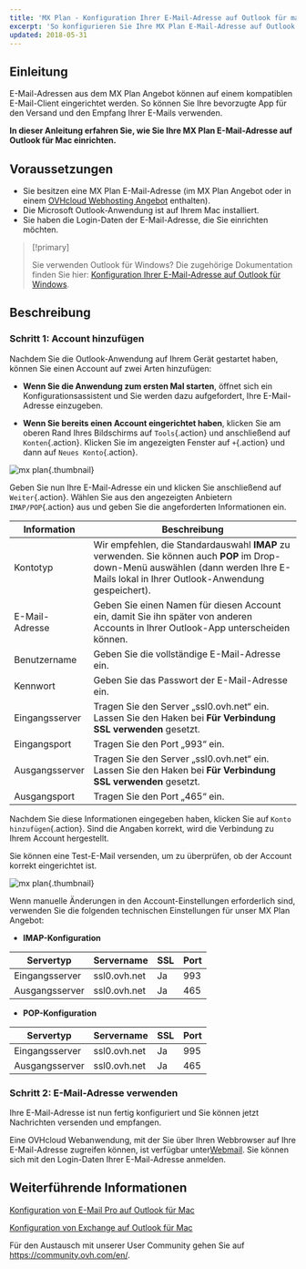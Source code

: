 ```yaml
---
title: 'MX Plan - Konfiguration Ihrer E-Mail-Adresse auf Outlook für macOS'
excerpt: 'So konfigurieren Sie Ihre MX Plan E-Mail-Adresse auf Outlook für macOS'
updated: 2018-05-31
---
```


## Einleitung

E-Mail-Adressen aus dem MX Plan Angebot können auf einem kompatiblen E-Mail-Client eingerichtet werden. So können Sie Ihre bevorzugte App für den Versand und den Empfang Ihrer E-Mails verwenden.

**In dieser Anleitung erfahren Sie, wie Sie Ihre MX Plan E-Mail-Adresse auf Outlook für Mac einrichten.**

## Voraussetzungen

- Sie besitzen eine MX Plan E-Mail-Adresse (im MX Plan Angebot oder in einem [OVHcloud Webhosting Angebot](/links/web/hosting) enthalten).
- Die Microsoft Outlook-Anwendung ist auf Ihrem Mac installiert.
- Sie haben die Login-Daten der E-Mail-Adresse, die Sie einrichten möchten.

> [!primary]
>
> Sie verwenden Outlook für Windows? Die zugehörige Dokumentation finden Sie hier: [Konfiguration Ihrer E-Mail-Adresse auf Outlook für Windows](/pages/web_cloud/email_and_collaborative_solutions/mx_plan/how_to_configure_outlook_2016).
>

## Beschreibung

### Schritt 1: Account hinzufügen

Nachdem Sie die Outlook-Anwendung auf Ihrem Gerät gestartet haben, können Sie einen Account auf zwei Arten hinzufügen:

- **Wenn Sie die Anwendung zum ersten Mal starten**, öffnet sich ein Konfigurationsassistent und Sie werden dazu aufgefordert, Ihre E-Mail-Adresse einzugeben.

- **Wenn Sie bereits einen Account eingerichtet haben**, klicken Sie am oberen Rand Ihres Bildschirms auf `Tools`{.action} und anschließend auf `Konten`{.action}. Klicken Sie im angezeigten Fenster auf `+`{.action} und dann auf `Neues Konto`{.action}.

![mx plan](images/configuration-outlook-2016-mac-step1.png){.thumbnail}

Geben Sie nun Ihre E-Mail-Adresse ein und klicken Sie anschließend auf `Weiter`{.action}. Wählen Sie aus den angezeigten Anbietern `IMAP/POP`{.action} aus und geben Sie die angeforderten Informationen ein.

|Information|Beschreibung|
|---|---|
|Kontotyp|Wir empfehlen, die Standardauswahl **IMAP** zu verwenden. Sie können auch **POP** im Drop-down-Menü auswählen (dann werden Ihre E-Mails lokal in Ihrer Outlook-Anwendung gespeichert).|
|E-Mail-Adresse|Geben Sie einen Namen für diesen Account ein, damit Sie ihn später von anderen Accounts in Ihrer Outlook-App unterscheiden können.|
|Benutzername|Geben Sie die vollständige E-Mail-Adresse ein.|
|Kennwort|Geben Sie das Passwort der E-Mail-Adresse ein.|
|Eingangsserver|Tragen Sie den Server „ssl0.ovh.net“ ein. Lassen Sie den Haken bei **Für Verbindung SSL verwenden** gesetzt.|
|Eingangsport|Tragen Sie den Port „993“ ein.|
|Ausgangsserver|Tragen Sie den Server „ssl0.ovh.net“ ein. Lassen Sie den Haken bei **Für Verbindung SSL verwenden** gesetzt.|
|Ausgangsport|Tragen Sie den Port „465“ ein.|

Nachdem Sie diese Informationen eingegeben haben, klicken Sie auf `Konto hinzufügen`{.action}. Sind die Angaben korrekt, wird die Verbindung zu Ihrem Account hergestellt.

Sie können eine Test-E-Mail versenden, um zu überprüfen, ob der Account korrekt eingerichtet ist.

![mx plan](images/configuration-outlook-2016-mac-step2.png){.thumbnail}

Wenn manuelle Änderungen in den Account-Einstellungen erforderlich sind, verwenden Sie die folgenden technischen Einstellungen für unser MX Plan Angebot:

- **IMAP-Konfiguration**

|Servertyp|Servername|SSL|Port|
|---|---|---|---|
|Eingangsserver|ssl0.ovh.net|Ja|993|
|Ausgangsserver|ssl0.ovh.net|Ja|465|

- **POP-Konfiguration**

|Servertyp|Servername|SSL|Port|
|---|---|---|---|
|Eingangsserver|ssl0.ovh.net|Ja|995|
|Ausgangsserver|ssl0.ovh.net|Ja|465|

### Schritt 2: E-Mail-Adresse verwenden

Ihre E-Mail-Adresse ist nun fertig konfiguriert und Sie können jetzt Nachrichten versenden und empfangen.

Eine OVHcloud Webanwendung, mit der Sie über Ihren Webbrowser auf Ihre E-Mail-Adresse zugreifen können, ist verfügbar unter[Webmail](/links/web/email). Sie können sich mit den Login-Daten Ihrer E-Mail-Adresse anmelden.

## Weiterführende Informationen

[Konfiguration von E-Mail Pro auf Outlook für Mac](/pages/web_cloud/email_and_collaborative_solutions/email_pro/how_to_configure_outlook_2016_mac)

[Konfiguration von Exchange auf Outlook für Mac](/pages/web_cloud/email_and_collaborative_solutions/microsoft_exchange/how_to_configure_outlook_2016_mac)

Für den Austausch mit unserer User Community gehen Sie auf <https://community.ovh.com/en/>.